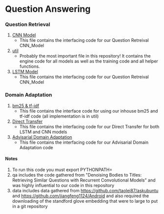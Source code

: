 # Question Answering

### Question Retrieval
1. [CNN Model](../ourImplementation/CNN_model.py)
    *   This file contains the interfacing code for our Question Retreival CNN_Model
2. [util](../util/util.py)
    *   Probably the most important file in this repository! It contains the engine code for all models as well as the training code and all helper functions.
3. [LSTM Model](../ourImplementation/LSTM_model.py)
    *   This file contains the interfacing code for our Question Retreival CNN_Model

### Domain Adaptation
1. [bm25 & tf-idf](../ourImplementation/bm25_td-idf.py)
    *   This file contains the interface code for using our inhouse bm25 and tf-idf code (all implementation is in  util)
2. [Direct Transfer](../ourImplementation/direct_domain_adaptation.py)
    *   This file contains the interfacing code for our Direct Transfer for both LSTM and CNN models
3. [Advisarial Domain Adaptation](../ourImplementation/domain_adaptation_advisarial.py)
    *   This file contains the interfacing code for our Advisarial Domain Adaptation code
    
#### Notes
1. To run this code you must export PYTHONPATH=<path to root of this directory>
2. qa includes the code gathered from "Denoising Bodies to Titles: Retrieving Similar Questions with Recurrent Convolutional Models" and was highly influential to our code in this repository
3. data includes data gathered from https://github.com/taolei87/askubuntu and https://github.com/jiangfeng1124/Android and also required the downloading of the standford glove embedding that were to large to put in a git repository

